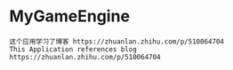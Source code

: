 # MyGameEngine
    这个应用学习了博客 https://zhuanlan.zhihu.com/p/510064704
    This Application references blog https://zhuanlan.zhihu.com/p/510064704